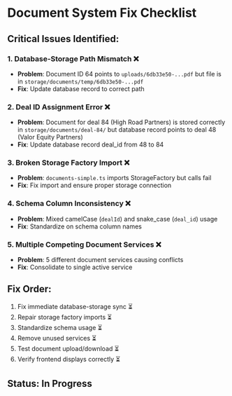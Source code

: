 # Document System Fix Checklist

## Critical Issues Identified:

### 1. Database-Storage Path Mismatch ❌
- **Problem**: Document ID 64 points to `uploads/6db33e50-...pdf` but file is in `storage/documents/temp/6db33e50-...pdf`
- **Fix**: Update database record to correct path

### 2. Deal ID Assignment Error ❌
- **Problem**: Document for deal 84 (High Road Partners) is stored correctly in `storage/documents/deal-84/` but database record points to deal 48 (Valor Equity Partners)
- **Fix**: Update database record deal_id from 48 to 84

### 3. Broken Storage Factory Import ❌
- **Problem**: `documents-simple.ts` imports StorageFactory but calls fail
- **Fix**: Fix import and ensure proper storage connection

### 4. Schema Column Inconsistency ❌
- **Problem**: Mixed camelCase (`dealId`) and snake_case (`deal_id`) usage
- **Fix**: Standardize on schema column names

### 5. Multiple Competing Document Services ❌
- **Problem**: 5 different document services causing conflicts
- **Fix**: Consolidate to single active service

## Fix Order:

1. Fix immediate database-storage sync ⏳
2. Repair storage factory imports ⏳
3. Standardize schema usage ⏳
4. Remove unused services ⏳
5. Test document upload/download ⏳
6. Verify frontend displays correctly ⏳

## Status: In Progress